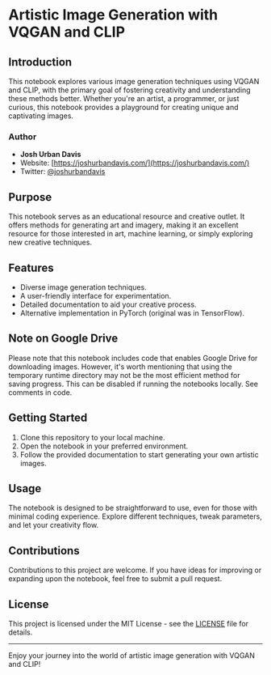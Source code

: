 # Artistic Image Generation with VQGAN and CLIP

## Introduction

This notebook explores various image generation techniques using VQGAN and CLIP, with the primary goal of fostering creativity and understanding these methods better. Whether you're an artist, a programmer, or just curious, this notebook provides a playground for creating unique and captivating images.

### Author

- **Josh Urban Davis**
- Website: [https://joshurbandavis.com/](https://joshurbandavis.com/)
- Twitter: [@joshurbandavis](https://twitter.com/joshurbandavis)

## Purpose

This notebook serves as an educational resource and creative outlet. It offers methods for generating art and imagery, making it an excellent resource for those interested in art, machine learning, or simply exploring new creative techniques.

## Features

- Diverse image generation techniques.
- A user-friendly interface for experimentation.
- Detailed documentation to aid your creative process.
- Alternative implementation in PyTorch (original was in TensorFlow).

## Note on Google Drive

Please note that this notebook includes code that enables Google Drive for downloading images. However, it's worth mentioning that using the temporary runtime directory may not be the most efficient method for saving progress. This can be disabled if running the notebooks locally. See comments in code. 

## Getting Started

1. Clone this repository to your local machine.
2. Open the notebook in your preferred environment.
3. Follow the provided documentation to start generating your own artistic images.

## Usage

The notebook is designed to be straightforward to use, even for those with minimal coding experience. Explore different techniques, tweak parameters, and let your creativity flow.

## Contributions

Contributions to this project are welcome. If you have ideas for improving or expanding upon the notebook, feel free to submit a pull request.

## License

This project is licensed under the MIT License - see the [LICENSE](LICENSE) file for details.

---

Enjoy your journey into the world of artistic image generation with VQGAN and CLIP!

